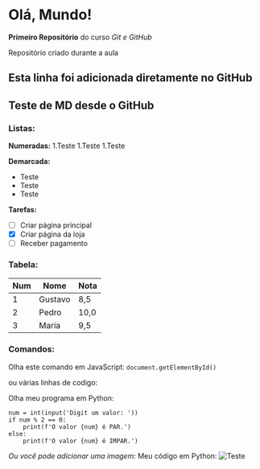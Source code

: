 # Olá, Mundo!
 **Primeiro Repositório** do curso *Git e GitHub*

 Repositório criado durante a aula
 
Esta linha foi adicionada diretamente no GitHub
---

## Teste de MD desde o GitHub

### Listas:

**Numeradas:**
1.Teste
1.Teste
1.Teste

**Demarcada:**
* Teste
* Teste
* Teste

**Tarefas:**
- [ ] Criar página principal
- [x] Criar página da loja
- [ ] Receber pagamento

### Tabela:
Num | Nome | Nota
---|---|---
1 | Gustavo | 8,5
2 | Pedro | 10,0
3 | Maria | 9,5

### Comandos:
Olha este comando em JavaScript: `document.getElementById()`

ou várias linhas de codigo:

Olha meu programa em Python:
```
num = int(input('Digit um valor: '))
if num % 2 == 0:
    print(f'O valor {num} é PAR.')
else:
    print(f'O valor {num} é IMPAR.')
```

*Ou você pode adicionar uma imagem:*
Meu código em Python:
![Teste](https://user-images.githubusercontent.com/103902774/164994467-d0f6556d-cee9-4197-bc9a-b214a3041649.png)
